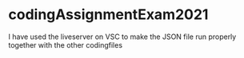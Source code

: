 # codingAssignmentExam2021

I have used the liveserver  on VSC to make the JSON file run properly together with the other codingfiles
